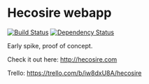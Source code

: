 # Hecosire webapp

[![Build Status](https://travis-ci.org/hecosire/hecosire-webapp.svg?branch=master)](https://travis-ci.org/hecosire/hecosire-webapp)
[![Dependency Status](https://gemnasium.com/hecosire/hecosire-webapp.svg)](https://gemnasium.com/hecosire/hecosire-webapp)

Early spike, proof of concept.

Check it out here: http://hecosire.com

Trello:
https://trello.com/b/iw8dxU8A/hecosire
